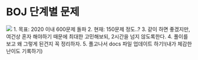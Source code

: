 # BOJ 단계별 문제 
<img src='https://ifh.cc/g/CKKm7R.png' border='0'>
1. 목표: 2020 이내 600문제 돌파
2. 현재: 150문제 정도..?
3. 같이 하면 좋겠지만, 여건상 혼자 해야하기 때문에 최대한 고민해보되, 2시간을 넘지 않도록한다.
4. 풀이를 보고 왜 그렇게 된건지 꼭 정리하자.
5. 풀고나서 docs 파일 업데이트 하기!(내가 체감한 난이도 기록하기)
